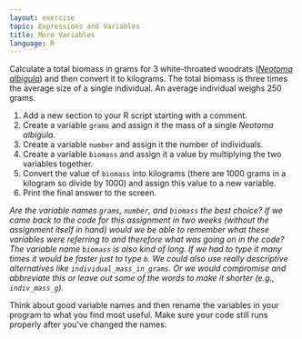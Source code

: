 ```yaml
---
layout: exercise
topic: Expressions and Variables
title: More Variables
language: R
---
```


Calculate a total biomass in grams for 3 white-throated woodrats
([*Neotoma albigula*](https://en.wikipedia.org/wiki/White-throated_woodrat)) and
then convert it to kilograms. The total biomass is three times the average size
of a single individual. An average individual weighs 250 grams.

1. Add a new section to your R script starting with a comment.
2. Create a variable `grams` and assign it the mass of a single
*Neotoma albigula*.
3. Create a variable `number` and assign it the number of individuals.
4. Create a variable `biomass` and assign it a value by multiplying
the two variables together.
5. Convert the value of `biomass` into kilograms (there are 1000
grams in a kilogram so divide by 1000) and assign this value to a new
variable.
6. Print the final answer to the screen.

*Are the variable names `grams`, `number`, and `biomass` the best
choice? If we came back to the code for this assignment in two weeks
(without the assignment itself in hand) would we be able to remember
what these variables were referring to and therefore what was going on
in the code? The variable name `biomass` is also kind of long. If we
had to type it many times it would be faster just to type `b`. We
could also use really descriptive alternatives like
`individual_mass_in_grams`. Or we would compromise and abbreviate
this or leave out some of the words to make it shorter (e.g.,
`indiv_mass_g`).* 

Think about good variable names and then rename the variables in your program to
what you find most useful. Make sure your code still runs properly after you've
changed the names.

